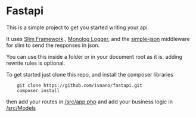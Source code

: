 Fastapi
=======

This is a simple project to get you started writing your api.

It uses [Slim Framework](http://www.slimframework.com/)., [Monolog Logger](https://github.com/Seldaek/monolog), and the [simple-json](https://github.com/entomb/slim-json-api) 
middleware for slim to send the responses in json.

You can use this inside a folder or in your document root as it is, adding rewrite rules is optional.

To get started just clone this repo, and install the composer libraries

```Shell
    git clone https://github.com/ivaano/fastapi.git
    composer install
```
then add your routes in [/src/app.php](https://github.com/ivaano/fastapi/blob/master/src/app.php) 
and add your business logic in [/src/Models](https://github.com/ivaano/fastapi/blob/master/src/Models/FastModel.php)
